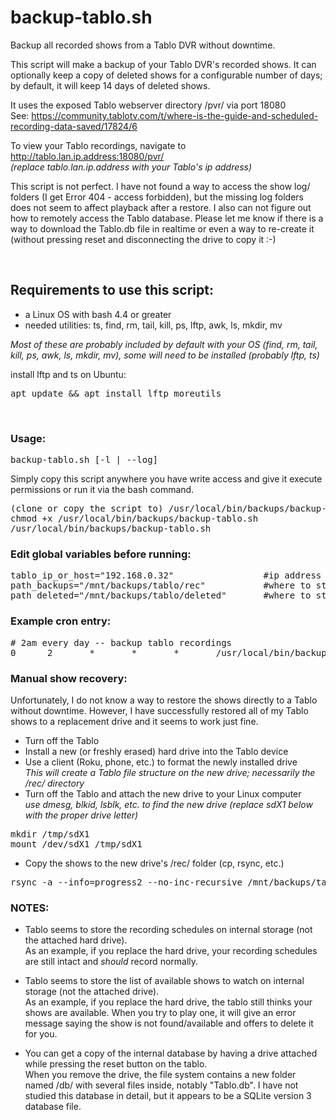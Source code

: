 # backup-tablo.sh
Backup all recorded shows from a Tablo DVR without downtime.

This script will make a backup of your Tablo DVR's recorded shows.  It can optionally keep a copy of deleted shows for a configurable number of days; by default, it will keep 14 days of deleted shows.

It uses the exposed Tablo webserver directory /pvr/ via port 18080 \
See: https://community.tablotv.com/t/where-is-the-guide-and-scheduled-recording-data-saved/17824/6

To view your Tablo recordings, navigate to http://tablo.lan.ip.address:18080/pvr/ \
_(replace tablo.lan.ip.address with your Tablo's ip address)_

This script is not perfect.  I have not found a way to access the show log/ folders (I get Error 404 - access forbidden), but the missing log folders does not seem to affect playback after a restore.  I also can not figure out how to remotely access the Tablo database.  Please let me know if there is a way to download the Tablo.db file in realtime or even a way to re-create it (without pressing reset and disconnecting the drive to copy it :-)

&nbsp;

## Requirements to use this script:
* a Linux OS with bash 4.4 or greater
* needed utilities: ts, find, rm, tail, kill, ps, lftp, awk, ls, mkdir, mv

_Most of these are probably included by default with your OS (find, rm, tail, kill, ps, awk, ls, mkdir, mv), some will need to be installed (probably lftp, ts)_

install lftp and ts on Ubuntu:
<pre>apt update && apt install lftp moreutils</pre>

&nbsp;

### Usage:
<pre>
backup-tablo.sh [-l | --log]
</pre>

Simply copy this script anywhere you have write access and give it execute permissions or run it via the bash command.
<pre>
(clone or copy the script to) /usr/local/bin/backups/backup-tablo.sh
chmod +x /usr/local/bin/backups/backup-tablo.sh
/usr/local/bin/backups/backup-tablo.sh
</pre>

### Edit global variables before running:
<pre>
tablo_ip_or_host="192.168.0.32"                 #ip address (or hostname) of tablo device
path_backups="/mnt/backups/tablo/rec"           #where to store your tablo shows
path_deleted="/mnt/backups/tablo/deleted"       #where to store your deleted tablo shows 
</pre>

### Example cron entry:
<pre>
# 2am every day -- backup tablo recordings
0      2       *       *       *       /usr/local/bin/backups/backup-tablo.sh --log
</pre>

### Manual show recovery:
Unfortunately, I do not know a way to restore the shows directly to a Tablo without downtime.  However, I have successfully restored all of my Tablo shows to a replacement drive and it seems to work just fine.

* Turn off the Tablo
* Install a new (or freshly erased) hard drive into the Tablo device
* Use a client (Roku, phone, etc.) to format the newly installed drive \
  _This will create a Tablo file structure on the new drive; necessarily the /rec/ directory_
* Turn off the Tablo and attach the new drive to your Linux computer \
  _use dmesg, blkid, lsblk, etc. to find the new drive (replace sdX1 below with the proper drive letter)_
<pre>
mkdir /tmp/sdX1
mount /dev/sdX1 /tmp/sdX1
</pre>
* Copy the shows to the new drive's /rec/ folder (cp, rsync, etc.)
<pre>
rsync -a --info=progress2 --no-inc-recursive /mnt/backups/tablo/rec/ /tmp/sdX1/rec/
</pre>

### NOTES:
* Tablo seems to store the recording schedules on internal storage (not the attached hard drive). \
As an example, if you replace the hard drive, your recording schedules are still intact and *should* record normally.

* Tablo seems to store the list of available shows to watch on internal storage (not the attached drive). \
As an example, if you replace the hard drive, the tablo still thinks your shows are available.  When you try to play one, it will give an error message saying the show is not found/available and offers to delete it for you.

* You can get a copy of the internal database by having a drive attached while pressing the reset button on the tablo. \
When you remove the drive, the file system contains a new folder named /db/ with several files inside, notably "Tablo.db".  I have not studied this database in detail, but it appears to be a SQLite version 3 database file.
